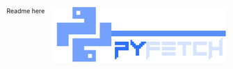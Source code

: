 <img src="https://raw.githubusercontent.com/wr4ck3r/pyfetch/master/logo.png" alt="pyfetch" align="right" style="width:400px;"/>
Readme here